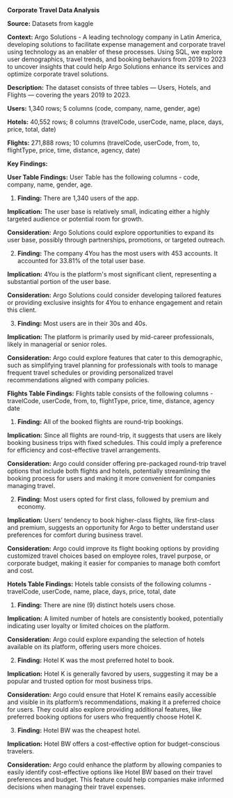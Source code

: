 **Corporate Travel Data Analysis**

**Source:** Datasets from kaggle

**Context:** Argo Solutions - A leading technology company in Latin America, developing solutions to facilitate expense management and corporate travel using technology as an enabler of these processes. Using SQL, we explore user demographics, travel trends, and booking behaviors from 2019 to 2023 to uncover insights that could help Argo Solutions enhance its services and optimize corporate travel solutions.

**Description:** 
The dataset consists of three tables — Users, Hotels, and Flights — covering the years 2019 to 2023.

**Users:** 1,340 rows; 5 columns (code, company, name, gender, age)

**Hotels:** 40,552 rows; 8 columns (travelCode, userCode, name, place, days, price, total, date)

**Flights:** 271,888 rows; 10 columns (travelCode, userCode, from, to, flightType, price, time, distance, agency, date)



**Key Findings:**

**User Table Findings:**  User Table has the following columns - code, company, name, gender, age.

1. **Finding:** There are 1,340 users of the app.
   
**Implication:** The user base is relatively small, indicating either a highly targeted audience or potential room for growth.

**Consideration:** Argo Solutions could explore opportunities to expand its user base, possibly through partnerships, promotions, or targeted outreach.


2. **Finding:** The company 4You has the most users with 453 accounts. It  accounted for 33.81% of the total user base.

**Implication:** 4You is the platform's most significant client, representing a substantial portion of the user base.

**Consideration:** Argo Solutions could consider developing tailored features or providing exclusive insights for 4You to enhance engagement and retain this client.


3. **Finding:** Most users are in their 30s and 40s.
   
**Implication:** The platform is primarily used by mid-career professionals, likely in managerial or senior roles.

**Consideration:** Argo could explore features that cater to this demographic, such as simplifying travel planning for professionals with tools to manage frequent travel schedules or providing personalized travel recommendations aligned with company policies.



**Flights Table Findings:** Flights table consists of the following columns -  travelCode, userCode, from, to, flightType, price, time, distance, agency date

1. **Finding:** All of the booked flights are round-trip bookings.
   
**Implication:** Since all flights are round-trip, it suggests that users are likely booking business trips with fixed schedules. This could imply a preference for efficiency and cost-effective travel arrangements.

**Consideration:** Argo could consider offering pre-packaged round-trip travel options that include both flights and hotels, potentially streamlining the booking process for users and making it more convenient for companies managing travel.


2. **Finding:** Most users opted for first class, followed by premium and economy.

**Implication:** Users’ tendency to book higher-class flights, like first-class and premium, suggests an opportunity for Argo to better understand user preferences for comfort during business travel.

**Consideration:** Argo could improve its flight booking options by providing customized travel choices based on employee roles, travel purpose, or corporate budget, making it easier for companies to manage both comfort and cost.



**Hotels Table Findings:**  Hotels table consists of the following columns -  travelCode, userCode, name, place, days, price, total, date

1. **Finding:** There are nine (9) distinct hotels users chose.

**Implication:** A limited number of hotels are consistently booked, potentially indicating user loyalty or limited choices on the platform.

**Consideration:** Argo could explore expanding the selection of hotels available on its platform, offering users more choices.


2. **Finding:** Hotel K was the most preferred hotel to book.

**Implication:** Hotel K is generally favored by users, suggesting it may be a popular and trusted option for most business trips.

**Consideration:** Argo could ensure that Hotel K remains easily accessible and visible in its platform’s recommendations, making it a preferred choice for users. They could also explore providing additional features, like preferred booking options for users who frequently choose Hotel K.


3. **Finding:** Hotel BW was the cheapest hotel.

**Implication:** Hotel BW offers a cost-effective option for budget-conscious travelers.

**Consideration:** Argo could enhance the platform by allowing companies to easily identify cost-effective options like Hotel BW based on their travel preferences and budget. This feature could help companies make informed decisions when managing their travel expenses.

